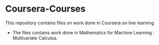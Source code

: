 # Coursera-Courses
This repository contains files on work done in Coursera on line learning


* The files contains work done in  Mathematics for Machine Learning : Multivariate Calculus.
